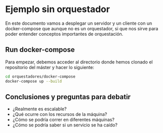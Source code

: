 # Ejemplo sin orquestador

En este documento vamos a desplegar un servidor y un cliente con un docker-compose que aunque no es un orquestador, si que nos sirve para poder entender conceptos importantes de orquestación.

## Run docker-compose

Para empezar, debemos acceder al directorio donde hemos clonado el repositorio del máster y hacer lo siguiente:
```bash
cd orquestadores/docker-compose
docker-compose up --build
```

## Conclusiones y preguntas para debatir

- ¿Realmente es escalable?
- ¿Qué ocurre con los recursos de la máquina?
- ¿Cómo se podría correr en diferentes máquinas?
- ¿Cómo se podría saber si un servicio se ha caído?
